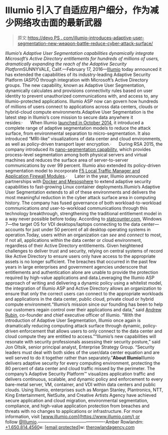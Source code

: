 # Illumio 引入了自适应用户细分，作为减少网络攻击面的最新武器

> 原文:[https://devo PS . com/illumio-introduces-adaptive-user-segmentation-new-weapon-battle-reduce-cyber-attack-surface/](https://devops.com/illumio-introduces-adaptive-user-segmentation-newest-weapon-battle-reduce-cyber-attack-surface/)

*Illumio’s Adaptive User Segmentation capabilities dynamically integrate Microsoft’s Active Directory entitlements for hundreds of millions of users, dramatically expanding the reach of the Adaptive Security Platform*SUNNYVALE, Calif.—February 17, 2016—[Illumio](https://www.illumio.com/home) today announced it has extended the capabilities of its industry-leading Adaptive Security Platform (ASP)Ô through integration with Microsoft’s Active Directory groups. The new capability, known as Adaptive User Segmentation, dynamically calculates and provisions connectivity rules based on user identity to prevent unauthorized communications with, and access to, any Illumio-protected applications. Illumio ASP now can govern how hundreds of millions of users connect to applications across data centers, clouds or hybrid-cloud compute environments.Adaptive User Segmentation is the latest step in Illumio’s core mission to secure data anywhere it resides:·      When Illumio [launched in October 2014](https://www.illumio.com/blog/illumio-brings-adaptive-security-to-morgan-stanley-plantronics-creative-artists-agency-yahoo-an#gsc.tab=0), it introduced a complete range of adaptive segmentation models to reduce the attack surface, from environmental separation to micro-segmentation. It also introduced “MRI-like” visualizations of data center and cloud environments, as well as policy-driven transport layer encryption.·      During RSA 2015, the company introduced its [nano-segmentation capability](https://www.illumio.com/news/press-releases/illumio-extends-adaptive-security), which provides process-level segmentation among both physical servers and virtual machines and reduces the surface area of server-to-server communications by over 99 percent. Illumio also extended its policy-driven segmentation model to incorporate [F5 Local Traffic Manager and Application Firewall Modules](https://www.illumio.com/news/press-releases/illumio-and-f5).·      Later in the year, Illumio announced partnerships with [Docker and Mesosphere](https://www.illumio.com/news/press-releases/illumio-partners-with-mesosphere-and-docker) to extend adaptive security capabilities to fast-growing Linux container deployments.Illumio’s Adaptive User Segmentation extends to all of these environments and delivers the most meaningful reduction in the cyber attack surface area in computing history. The company has fused governance of both workload-to-workload communications *and* user-to-<wbr>workload communications through this technology breakthrough, strengthening the traditional entitlement model in a way never possible before today. According to [statcounter.com](http://gs.statcounter.com/#desktop-os-ww-monthly-201412-201512), Windows 7—the target OS for VDI desktops/laptops connecting to the data center—accounts for just under 50 percent of all desktop operating systems in operation.Today, users within an organization can *see* and *connect* to most, if not all, applications within the data center or cloud environment, regardless of their Active Directory entitlements. Given heightened challenges to deliver trust and security, relying on central systems of record like Active Directory to ensure users only have access to the appropriate assets is no longer sufficient. The breaches that occurred in the past few years in large enterprises and government agencies underscore that entitlements and authentication alone are unable to provide the protection required by high-value applications and data.Leveraging the Illumio ASP approach of writing and delivering a dynamic policy using a whitelist model, the integration of Illumio ASP and Active Directory allows an organization to ensure that only the correct users can connect to the appropriate workloads and applications in the data center, public cloud, private cloud or hybrid compute environment.“Illumio’s mission since our founding has been to help our customers regain control over their applications and data,” said [Andrew Rubin](https://www.illumio.com/management), co-founder and chief executive officer of Illumio. “With the introduction of Adaptive User Segmentation, Illumio once again is dramatically reducing computing attack surface through dynamic, policy-driven enforcement that allows users to only connect to the data center and cloud compute they are entitled to access.”“Illumio’s new capabilities will resonate with security professionals assessing their security posture,” said Jon Oltsik, senior principal analyst, Enterprise Strategy Group. “Security leaders must deal with both sides of the user/data center equation and are well served to do it together rather than separately.”**About Illumio**Illumio delivers adaptive security for every computing environment, protecting the 80 percent of data center and cloud traffic missed by the perimeter. The company’s Adaptive Security Platform™ visualizes application traffic and delivers continuous, scalable, and dynamic policy and enforcement to every bare-metal server, VM, container, and VDI within data centers and public clouds. Using Illumio, enterprises such as Morgan Stanley, Plantronics, NTT, King Entertainment, NetSuite, and Creative Artists Agency have achieved secure application and cloud migration, environmental segmentation, compliance, and high-value application protection from breaches and threats with no changes to applications or infrastructure. For more information, visit [www.illumio.com](https://www.illumio.com/) or follow [@Illumio](https://twitter.com/illumio).——————————<wbr>—————-Amber Rowlandm: [+1.650.814.4560](tel:%2B1.650.814.4560)e: [[email protected]](/cdn-cgi/l/email-protection#0d6c606f687f4d7965687f627a616c63696c6a68636e74236e6260)w: [therowlandagency.com](http://therowlandagency.com/)